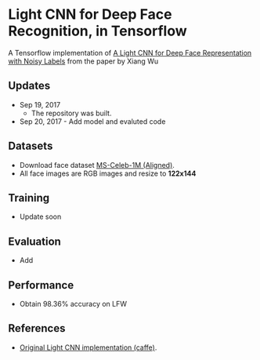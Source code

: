 #  Light CNN for Deep Face Recognition, in Tensorflow
A Tensorflow implementation of [A Light CNN for Deep Face Representation with Noisy Labels](https://arxiv.org/abs/1511.02683) from the paper by Xiang Wu 

## Updates
- Sep 19, 2017
	- The repository was built.
- Sep 20, 2017
        - Add model and evaluted code

## Datasets
- Download face dataset [MS-Celeb-1M (Aligned)](http://www.msceleb.org/download/aligned).
- All face images are RGB images and resize to **122x144** 

## Training 
- Update soon

## Evaluation
- Add

## Performance
- Obtain 98.36% accuracy on LFW

## References
- [Original Light CNN implementation (caffe)](https://github.com/AlfredXiangWu/face_verification_experiment).
